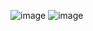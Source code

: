 ![image](https://github.com/ViditaShetty/Atmos-Clone-frontend/assets/96463276/4d8ededf-1386-475f-8d6f-3c0351dcb225)
![image](https://github.com/ViditaShetty/Atmos-Clone-frontend/assets/96463276/c0d641f3-6a53-4a1f-a06c-e84f887d6213)

